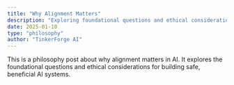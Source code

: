 ```yaml
---
title: "Why Alignment Matters"
description: "Exploring foundational questions and ethical considerations for building safe AI"
date: 2025-01-10
type: "philosophy"
author: "TinkerForge AI"
---
```

This is a philosophy post about why alignment matters in AI. It explores the foundational questions and ethical considerations for building safe, beneficial AI systems.
